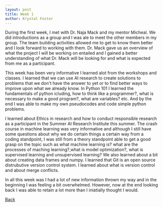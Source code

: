 ```yaml
---
layout: post
title: Week 1
author: Krystal Foster
---
```


During the first week, I met with Dr. Naja Mack and my mentor Micheal. We did introductions as a group and I was ale to meet 
the other members in my group. The team building activities allowed me to get to know them better and I look forward to working
with them. Dr. Mack gave us an overview of what the project I will be working on entailed and I gained
a better understanding of what Dr. Mack will be looking for and what is expected from me as a participant. 

This week has been very informative I learned alot from the workshops and classes. I learned that we can use AI research to 
create solutions to problems that we don't have the answer to yet or to find better ways to improve upon what we already know. 
In Python 101 I learned the fundamentals of python icluding, how to think like a programmer?, what is necessary to make a good 
program?, what are variables? etc. And by the end I was able to make my own pseudocodes and code simple python problems.

I learned about Ethics in research and how to conduct responsible research as a participant in the Summer AI Research Institute
this summer. The crash course in machine learning was very informative and although I still have some questions about why we do
certain things a certain way from a coding standpoint, I was still from a theory standpoint able to get a good grasp on the topic 
such as what machine learning is? what are the processes of maching learning?,what is model optimization?, what is supervised learning
and unsupervised learning? We also learned about a bit about creating data frames and numpy. I learned that Git is an open 
source distrubutive version control system. I learned about what is version control and about merge conflicts.

In all this week was I had a lot of new information thrown my way and in the beginning I was feeling a bit overwhelmed. However, now
at the end looking back I was able to retain a lot more than I iniatially thought I would.



[Back](./)
